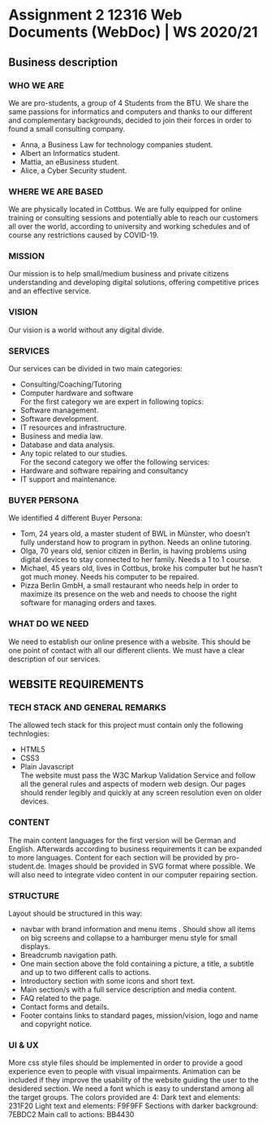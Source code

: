 # Assignment 2 12316 Web Documents (WebDoc) | WS 2020/21

## Business description

### WHO WE ARE
We are pro-students, a group of 4 Students from the BTU. We share the same passions for informatics and computers and thanks to our different and complementary backgrounds, decided to join their forces in order to found a small consulting company.
- Anna, a Business Law for technology companies student. 
- Albert an Informatics student. 
- Mattia, an eBusiness student.
- Alice, a Cyber Security student.

### WHERE WE ARE BASED
We are physically located in Cottbus. We are fully equipped for online training or consulting sessions and potentially able to reach our customers all over the world, according to university and working schedules and of course any restrictions caused by COVID-19. 
### MISSION
Our mission is to help small/medium business and private citizens understanding and developing digital solutions, offering competitive prices and an effective service.
### VISION
Our vision is a world without any digital divide. 
### SERVICES
Our services can be divided in two main categories: 
- Consulting/Coaching/Tutoring
- Computer hardware and software 
<br>For the first category we are expert in following topics: 
- Software management.
- Software development. 
- IT resources and infrastructure.
- Business and media law.
- Database and data analysis.
- Any topic related to our studies.
<br>For the second category we offer the following services:
- Hardware and software repairing and consultancy
- IT support and maintenance.
### BUYER PERSONA
We identified 4 different Buyer Persona:
- Tom, 24 years old, a master student of BWL in Münster, who doesn’t fully understand how to program in python. Needs an online tutoring.
- Olga, 70 years old, senior citizen in Berlin, is having problems using digital devices to stay connected to her family. Needs a 1 to 1 course.
- Michael, 45 years old, lives in Cottbus, broke his computer but he hasn’t got much money. Needs his computer to be repaired.
- Pizza Berlin GmbH, a small restaurant who needs help in order to maximize its presence on the web and needs to choose the right software for managing orders and taxes.
### WHAT DO WE NEED
We need to establish our online presence with a website. This should be one point of contact with all our different clients. We must have a clear description of our services. 


## WEBSITE REQUIREMENTS

### TECH STACK AND GENERAL REMARKS
The allowed tech stack for this project must contain only the following technlogies: 
- HTML5
- CSS3 
- Plain Javascript
<br>The website must pass the W3C Markup Validation Service and follow all the general rules and aspects of modern web design. Our pages should render legibly and quickly at any screen resolution even on older devices.
 
 
### CONTENT
The main content languages for the first version will be German and English. Afterwards according to business requirements it can be expanded to more languages. Content for each section will be provided by pro-student.de. 
Images should be provided in SVG format where possible. We will also need to integrate video content in our computer repairing section.  
### STRUCTURE
Layout should be structured in this way:
- navbar with brand information and menu items . Should show all items on big screens and collapse to a hamburger menu style for small displays.
- Breadcrumb navigation path.
- One main section above the fold containing a picture, a title, a subtitle and up to two different calls to actions. 
- Introductory section with some icons and short text.
- Main section/s with a full service description and media content.
- FAQ related to the page.
- Contact forms and details.
- Footer contains links to standard pages, mission/vision, logo and name and copyright notice.
### UI & UX
More css style files should be implemented in order to provide a good experience even to people with visual impairments.
Animation can be included if they improve the usability of the website guiding the user to the desidered section.
We need a font which is easy to understand among all the target groups. 
The colors provided are 4:
Dark text and elements: 231F20
Light text and elements: F9F9FF
Sections with darker background:  7EBDC2
Main call to actions: BB4430

